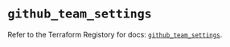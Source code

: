 # `github_team_settings`

Refer to the Terraform Registory for docs: [`github_team_settings`](https://registry.terraform.io/providers/integrations/github/5.41.0/docs/resources/team_settings).
